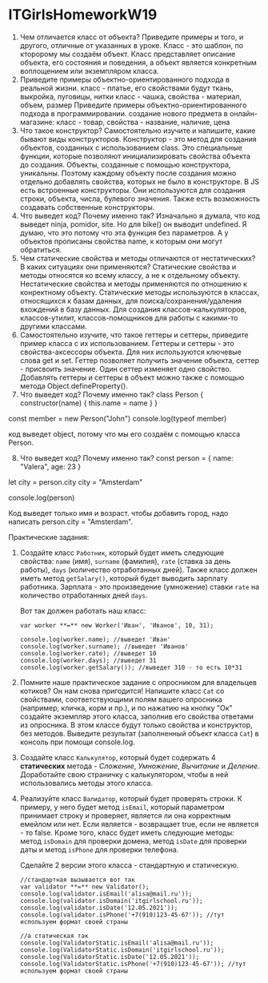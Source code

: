# ITGirlsHomeworkW19

1. Чем отличается класс от объекта? Приведите примеры и того, и другого, отличные от указанных в уроке.
   Класс - это шаблон, по кторорому мы создаём объект. Класс представляет описание объекта, его состояния и поведения, а объект является конкретным воплощением или экземпляром класса.
2. Приведите примеры объектно-ориентированного подхода в реальной жизни.
   класс - платье, его свойствами будут ткань, выкройка, пуговицы, нитки
   класс - чашка, свойства - материал, объем, размер
   Приведите примеры объектно-ориентированного подхода в программировании.
   создание нового предмета в онлайн-магазине: класс - товар, свойства - название, наличие, цена
3. Что такое конструктор? Самостоятельно изучите и напишите, какие бывают виды конструкторов.
   Конструктор - это метод для создания объектов, созданных с использованием class. Это специальные функции, которые позволяют инициализировать свойства объекта до создания. Объекты, созданные с помощью конструктора, уникальны. Поэтому каждому объекту после создания можно отдельно добавлять свойства, которых не было в конструкторе.
   В JS есть встроенные конструкторы. Они используются для создания строки, объекта, числа, булевого значения. Также есть возможность создавать собственные конструкторы.
4. Что выведет код? Почему именно так?
   Изначально я думала, что код выведет ninja, pomidor, site. Но для bike() он выводит undefined. Я думаю, что это потому что эта функция без параметров. А у объектов прописаны свойства name, к которым они могут обратиться.
5. Чем статические свойства и методы отличаются от нестатических? В каких ситуациях они применяются?
   Статические свойства и методы относятся ко всему классу, а не к отдельному объекту. Нестатические свойства и методы применяются по отношению к конректному объекту.
   Статические методы используются в классах, относящихся к базам данных, для поиска/сохранения/удаления вхождений в базу данных. Для создания классов-калькуляторов, классов-утилит, классов-помощников для работы с какими-то другими классами.
6. Самостоятельно изучите, что такое геттеры и сеттеры, приведите пример класса с их использованием.
   Геттеры и сеттеры - это свойства-аксессоры объекта. Для них используются ключевые слова get и set. Геттер позволяет получить значение объекта, сеттер - присвоить значение. Один сеттер изменяет одно свойство.
   Добавлять геттеры и сеттеры в объект можно также с помощью метода Object.defineProperty().
7. Что выведет код? Почему именно так?
   class Person {
   constructor(name) {
   this.name = name
   }
   }

const member = new Person("John")
console.log(typeof member)

код выведет object, потому что мы его создаём с помощью класса Person.

8. Что выведет код? Почему именно так?
   const person = {
   name: "Valera",
   age: 23
   }

let city = person.city
city = "Amsterdam"

console.log(person)

Код выведет только имя и возраст.
чтобы добавить город, надо написать person.city = "Amsterdam".

Практические задания:

1. Создайте класс `Работник`, который будет иметь следующие свойства: `name` (имя), `surname` (фамилия), `rate` (ставка за день работы), `days` (количество отработанных дней). Также класс должен иметь метод `getSalary()`, который будет выводить зарплату работника. Зарплата - это произведение (умножение) ставки `rate` на количество отработанных дней `days`.

   Вот так должен работать наш класс:

   ```
   var worker **=** new Worker('Иван', 'Иванов', 10, 31);

   console.log(worker.name); //выведет 'Иван'
   console.log(worker.surname); //выведет 'Иванов'
   console.log(worker.rate); //выведет 10
   console.log(worker.days); //выведет 31
   console.log(worker.getSalary()); //выведет 310 - то есть 10*31
   ```

2. Помните наше практическое задание с опросником для владельцев котиков? Он нам снова пригодится! Напишите класс `Cat` со свойствами, соответствующими полям вашего опросника (например, кличка, корм и пр.), и по нажатию на кнопку "Ок" создайте экземпляр этого класса, заполнив его свойства ответами из опросника. В этом классе будут только свойства и конструктор, без методов. Выведите результат (заполненный объект класса `Cat`) в консоль при помощи console.log.

3. Создайте класс `Калькулятор`, который будет содержать 4 **статических** метода - _Сложение_, _Умножение_, _Вычитание_ и _Деление_. Доработайте свою страничку с калькулятором, чтобы в ней использовались методы этого класса.

4. Реализуйте класс `Валидатор`, который будет проверять строки. К примеру, у него будет метод `isEmail`, который параметром принимает строку и проверяет, является ли она корректным емейлом или нет. Если является - возвращает true, если не является - то false. Кроме того, класс будет иметь следующие методы: метод `isDomain` для проверки домена, метод `isDate` для проверки даты и метод `isPhone` для проверки телефона.

   Сделайте 2 версии этого класса - стандартную и статическую.

   ```
   //стандартная вызывается вот так
   var validator **=** new Validator();
   console.log(validator.isEmail('alisa@mail.ru'));
   console.log(validator.isDomain('itgirlschool.ru'));
   console.log(validator.isDate('12.05.2021'));
   console.log(validator.isPhone('+7(910)123-45-67')); //тут используем формат своей страны

   //а статическая так
   console.log(ValidatorStatic.isEmail('alisa@mail.ru'));
   console.log(ValidatorStatic.isDomain('itgirlschool.ru'));
   console.log(ValidatorStatic.isDate('12.05.2021'));
   console.log(ValidatorStatic.isPhone('+7(910)123-45-67')); //тут используем формат своей страны
   ```
